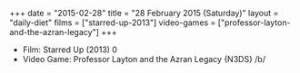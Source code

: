 +++
date = "2015-02-28"
title = "28 February 2015 (Saturday)"
layout = "daily-diet"
films = ["starred-up-2013"]
video-games = ["professor-layton-and-the-azran-legacy"]
+++


* Film: Starred Up (2013) 0
* Video Game: Professor Layton and the Azran Legacy {N3DS} /b/